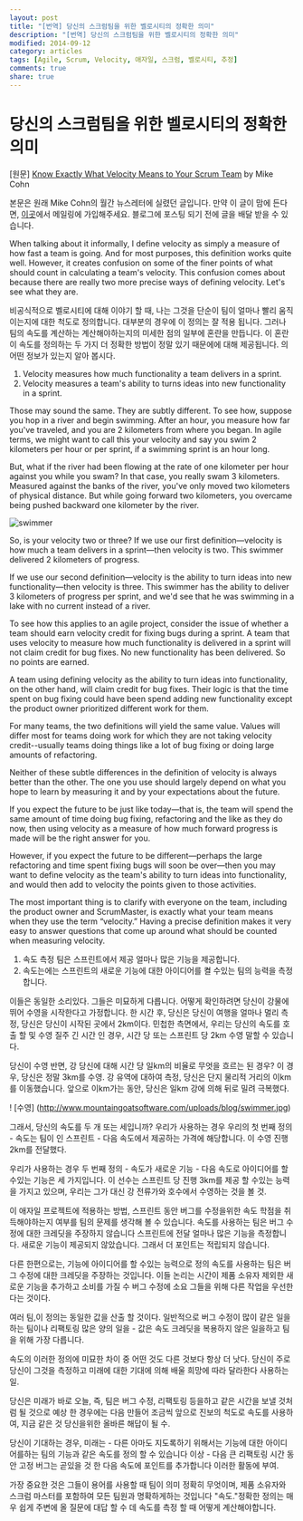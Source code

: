```yaml
---
layout: post
title: "[번역] 당신의 스크럼팀을 위한 벨로시티의 정확한 의미"
description: "[번역] 당신의 스크럼팀을 위한 벨로시티의 정확한 의미"
modified: 2014-09-12
category: articles
tags: [Agile, Scrum, Velocity, 애자일, 스크럼, 벨로시티, 추정]
comments: true
share: true
---
```

# 당신의 스크럼팀을 위한 벨로시티의 정확한 의미
[원문] [Know Exactly What Velocity Means to Your Scrum Team](http://www.mountaingoatsoftware.com/blog/know-exactly-what-velocity-means-to-your-scrum-team) by Mike Cohn

본문은 원래 Mike Cohn의 월간 뉴스레터에 실렸던 글입니다. 만약 이 글이 맘에 든다면, [이곳](http://mountaingoatsoftware.us4.list-manage.com/subscribe?u=69aab24b249d49f4eade10a9c&id=0b477a3c16)에서 메일링에 가입해주세요. 블로그에 포스팅 되기 전에 글을 배달 받을 수 있습니다.

When talking about it informally, I define velocity as simply a measure of how fast a team is going. And for most purposes, this definition works quite well. However, it creates confusion on some of the finer points of what should count in calculating a team's velocity. This confusion comes about because there are really two more precise ways of defining velocity. Let's see what they are.

비공식적으로 벨로시티에 대해 이야기 할 때, 나는 그것을 단순이 팀이 얼마나 빨리 움직이는지에 대한 척도로 정의합니다. 대부분의 경우에 이 정의는 잘 적용 됩니다. 그러나 팀의 속도를 계산하는 계산해야하는지의 미세한 점의 일부에 혼란을 만듭니다. 이 혼란이 속도를 정의하는 두 가지 더 정확한 방법이 정말 있기 때문에에 대해 제공됩니다. 의 어떤 정보가 있는지 알아 봅시다. 


1) Velocity measures how much functionality a team delivers in a sprint.
2) Velocity measures a team's ability to turns ideas into new functionality in a sprint.

Those may sound the same. They are subtly different. To see how, suppose you hop in a river and begin swimming. After an hour, you measure how far you've traveled, and you are 2 kilometers from where you began. In agile terms, we might want to call this your velocity and say you swim 2 kilometers per hour or per sprint, if a swimming sprint is an hour long.

But, what if the river had been flowing at the rate of one kilometer per hour against you while you swam? In that case, you really swam 3 kilometers. Measured against the banks of the river, you've only moved two kilometers of physical distance. But while going forward two kilometers, you overcame being pushed backward one kilometer by the river.

![swimmer](http://www.mountaingoatsoftware.com/uploads/blog/swimmer.jpg)

So, is your velocity two or three? If we use our first definition—velocity is how much a team delivers in a sprint—then velocity is two. This swimmer delivered 2 kilometers of progress.

If we use our second definition—velocity is the ability to turn ideas into new functionality—then velocity is three. This swimmer has the ability to deliver 3 kilometers of progress per sprint, and we'd see that he was swimming in a lake with no current instead of a river.

To see how this applies to an agile project, consider the issue of whether a team should earn velocity credit for fixing bugs during a sprint. A team that uses velocity to measure how much functionality is delivered in a sprint will not claim credit for bug fixes. No new functionality has been delivered. So no points are earned.

A team using defining velocity as the ability to turn ideas into functionality, on the other hand, will claim credit for bug fixes. Their logic is that the time spent on bug fixing could have been spend adding new functionality except the product owner prioritized different work for them.

For many teams, the two definitions will yield the same value. Values will differ most for teams doing work for which they are not taking velocity credit--usually teams doing things like a lot of bug fixing or doing large amounts of refactoring.

Neither of these subtle differences in the definition of velocity is always better than the other. The one you use should largely depend on what you hope to learn by measuring it and by your expectations about the future.

If you expect the future to be just like today—that is, the team will spend the same amount of time doing bug fixing, refactoring and the like as they do now, then using velocity as a measure of how much forward progress is made will be the right answer for you.

However, if you expect the future to be different—perhaps the large refactoring and time spent fixing bugs will soon be over—then you may want to define velocity as the team's ability to turn ideas into functionality, and would then add to velocity the points given to those activities.

The most important thing is to clarify with everyone on the team, including the product owner and ScrumMaster, is exactly what your team means when they use the term “velocity.” Having a precise definition makes it very easy to answer questions that come up around what should be counted when measuring velocity.


1) 속도 측정 팀은 스프린트에서 제공 얼마나 많은 기능을 제공합니다. 
2) 속도는에는 스프린트의 새로운 기능에 대한 아이디어를 켤 수있는 팀의 능력을 측정합니다. 

이들은 동일한 소리있다. 그들은 미묘하게 다릅니다. 어떻게 확인하려면 당신이 강물에 뛰어 수영을 시작한다고 가정합니다. 한 시간 후, 당신은 당신이 여행을 얼마나 멀리 측정, 당신은 당신이 시작된 곳에서 2km이다. 민첩한 측면에서, 우리는 당신의 속도를 호출 할 및 수영 질주 긴 시간 인 경우, 시간 당 또는 스프린트 당 2km 수영 말할 수 있습니다. 

당신이 수영 반면, 강 당신에 대해 시간 당 일km의 비율로 무엇을 흐르는 된 경우? 이 경우, 당신은 정말 3km를 수영. 강 유역에 대하여 측정, 당신은 단지 물리적 거리의 이km를 이동했습니다. 앞으로 이km가는 동안, 당신은 일km 강에 의해 뒤로 밀려 극복했다. 

! [수영] (http://www.mountaingoatsoftware.com/uploads/blog/swimmer.jpg) 

그래서, 당신의 속도를 두 개 또는 세입니까? 우리가 사용하는 경우 우리의 첫 번째 정의 - 속도는 팀이 인 스프린트 - 다음 속도에서 제공하는 가격에 해당합니다. 이 수영 진행 2km를 전달했다. 

우리가 사용하는 경우 두 번째 정의 - 속도가 새로운 기능 - 다음 속도로 아이디어를 할 수있는 기능은 세 가지입니다. 이 선수는 스프린트 당 진행 3km를 제공 할 수있는 능력을 가지고 있으며, 우리는 그가 대신 강 전류가와 호수에서 수영하는 것을 볼 것. 

이 애자일 프로젝트에 적용하는 방법, 스프린트 동안 버그를 수정을위한 속도 학점을 취득해야하는지 여부를 팀의 문제를 생각해 볼 수 있습니다. 속도를 사용하는 팀은 버그 수정에 대한 크레딧을 주장하지 않습니다 스프린트에 전달 얼마나 많은 기능을 측정합니다. 새로운 기능이 제공되지 않았습니다. 그래서 더 포인트는 적립되지 않습니다. 

다른 한편으로는, 기능에 아이디어를 할 수있는 능력으로 정의 속도를 사용하는 팀은 버그 수정에 대한 크레딧을 주장하는 것입니다. 이들 논리는 시간이 제품 소유자 제외한 새로운 기능을 추가하고 소비를 가질 수 버그 수정에 소요 그들을 위해 다른 작업을 우선한다는 것이다. 

여러 팀,이 정의는 동일한 값을 산출 할 것이다. 일반적으로 버그 수정이 많이 같은 일을하는 팀이나 리팩토링 많은 양의 일을 - 값은 속도 크레딧을 복용하지 않은 일을하고 팀을 위해 가장 다릅니다. 

속도의 이러한 정의에 미묘한 차이 중 어떤 것도 다른 것보다 항상 더 낫다. 당신이 주로 당신이 그것을 측정하고 미래에 대한 기대에 의해 배울 희망에 따라 달라한다 사용하는 일. 

당신은 미래가 바로 오늘, 즉, 팀은 버그 수정, 리팩토링 등을하고 같은 시간을 보낼 것처럼 될 것으로 예상 한 경우에는 다음 만들어 조금씩 앞으로 진보의 척도로 속도를 사용하여, 지금 같은 것 당신을위한 올바른 해답이 될 수. 

당신이 기대하는 경우, 미래는 - 다른 아마도 지도록하기 위해서는 기능에 대한 아이디어를하는 팀의 기능과 같은 속도를 정의 할 수 있습니다 이상 - 다음 큰 리팩토링 시간 동안 고정 버그는 곧있을 것 한 다음 속도에 포인트를 추가합니다 이러한 활동에 부여. 

가장 중요한 것은 그들이 용어를 사용할 때 팀이 의미 정확히 무엇이며, 제품 소유자와 스크럼 마스터를 포함하여 모든 팀원과 명확하게하는 것입니다 "속도."정확한 정의는 매우 쉽게 주변에 올 질문에 대답 할 수 데 속도를 측정 할 때 어떻게 계산해야합니다.
